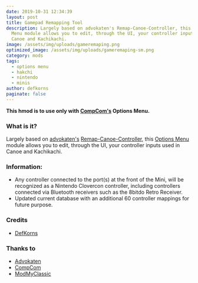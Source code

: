 ```yaml
---
date: 2019-10-31 12:34:39
layout: post
title: Gamepad Remapping Tool
description: Largely based on advokaten's Remap-Canoe-Controller, this Options
  Menu module allows you to edit, through the UI, your controller inputs used in
  Canoe and Kachikachi.
image: /assets/img/uploads/gameremaping.png
optimized_image: /assets/img/uploads/gameremaping-sm.png
category: mods
tags:
  - options menu
  - hakchi
  - nintendo
  - minis
author: defkorns
paginate: false
---
```

**This hmod is to use only with [CompCom's](https://github.com/CompCom) Options Menu.**

### **What is it?**

Largely based on [advokaten's](https://github.com/advokaten) [Remap-Canoe-Controller](https://github.com/advokaten/Remap-Canoe-Controller), this [Options Menu](https://github.com/CompCom/OptionsMenu/releases/latest) module allows you to edit, through the UI, your controller inputs used in Canoe and Kachikachi.

### **Information:**

* Any controller connected to the port(s) at the front of the Mini, will be recognized as a Nintendo Clovercon controller, including controllers connected via Bluetooth receivers such as the 8bitdo Retro Receiver.
* Updated current database with an additional 60 controller mappings for future purpose.

### Credits

* [DefKorns](https://gitlab.com/DefKorns)

### Thanks to

* [Advokaten](https://gitlab.com/advokaten)
* [CompCom](https://www.reddit.com/u/CompComDev)
* [ModMyClassic](https://modmyclassic.com/)